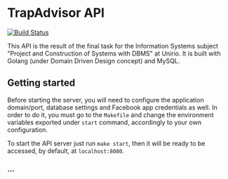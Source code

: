 # TrapAdvisor API
[![Build Status](https://travis-ci.org/victorspringer/trapAdvisor.svg?branch=master)](https://travis-ci.org/victorspringer/trapAdvisor)

This API is the result of the final task for the Information Systems subject "Project and Construction of Systems with DBMS" at Unirio.
It is built with Golang (under Domain Driven Design concept) and MySQL.

## Getting started
Before starting the server, you will need to configure the application domain/port, database settings and Facebook app credentials as well. In order to do it, you must go to the `Makefile` and change the environment variables exported under `start` command, accordingly to your own configuration.

To start the API server just run `make start`, then it will be ready to be accessed, by default, at `localhost:8080`.

### ...